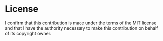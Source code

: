 <!-- Add information about your PR here -->

# License
I confirm that this contribution is made under the terms of the MIT license and that I have the authority necessary to make this contribution on behalf of its copyright owner.